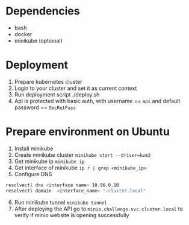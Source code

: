 # Dependencies
- bash
- docker
- minikube (optional)

# Deployment
1. Prepare kubernetes cluster
2. Login to your cluster and set it as current context
3. Run deployment script ./deploy.sh
4. Api is protected with basic auth, with username == `api` and default password == `SecRetPass`


# Prepare environment on Ubuntu
1. Install minikube
2. Create minikube cluster `minikube start --driver=kvm2`
3. Get minikube ip `minikube ip`
4. Get interface of minikube `ip r | grep <minikube_ip>`
5. Configure DNS 
```bash
resolvectl dns <interface name> 10.96.0.10
resolvectl domain  <interface_name> "~cluster.local"
```
6. Run minikube tunnel `minikube tunnel`
7. After deploying the API go to `minio.challenge.svc.cluster.local` to verify if minio website is opening successfully